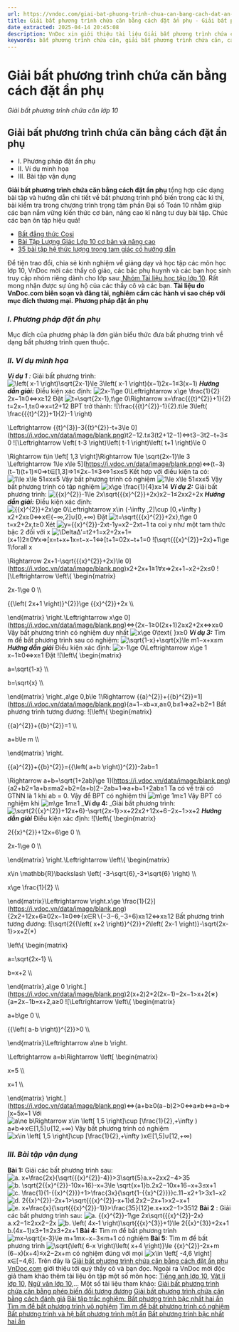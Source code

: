 ```yaml
---
url: https://vndoc.com/giai-bat-phuong-trinh-chua-can-bang-cach-dat-an-phu-203105
title: Giải bất phương trình chứa căn bằng cách đặt ẩn phụ - Giải bất phương trình chứa căn lớp 10 - VnDoc.com
date_extracted: 2025-04-14 20:45:08
description: VnDoc xin giới thiệu tài liệu Giải bất phương trình chứa căn bằng cách đặt ẩn phụ môn Toán lớp 10 giúp các bạn ôn tập và củng cố kiến thức về các dạng bài liên quan đến bất phương trình. Mời các bạn tải về tham khảo!
keywords: bất phương trình chứa căn, giải bất phương trình chứa căn, cách giải bất phương trình chứa căn, giải bất phương trình, cách giải bất phương trình, giải các bất phương trình, bất phương trình, bất phương trình lớp 10, bất phương trình bậc nhất một ẩn, chuyên đề bất phương trình lớp 10, bài tập bất phương trình lớp 10, Đại số lớp 10, Toán 10
---
```


# Giải bất phương trình chứa căn bằng cách đặt ẩn phụ
_Giải bất phương trình chứa căn lớp 10_
## Giải bất phương trình chứa căn bằng cách đặt ẩn phụ 
  * I. Phương pháp đặt ẩn phụ
  * II. Ví dụ minh họa
  * III. Bài tập vận dụng

**Giải bất phương trình chứa căn bằng cách đặt ẩn phụ** tổng hợp các dạng bài tập và hướng dẫn chi tiết về bất phương trình phổ biến trong các kì thi, bài kiểm tra trong chương trình trọng tâm phần Đại số Toán 10 nhằm giúp các bạn nắm vững kiến thức cơ bản, nâng cao kĩ năng tư duy bài tập. Chúc các bạn ôn tập hiệu quả\!
  * [Bất đẳng thức Cosi](<https://vndoc.com/bat-dang-thuc-cosi-3829>)
  * [Bài Tập Lượng Giác Lớp 10 cơ bản và nâng cao](<https://vndoc.com/bai-tap-luong-giac-lop-10-co-ban-va-nang-cao-168790>)
  * [35 bài tập hệ thức lượng trong tam giác có hướng dẫn](<https://vndoc.com/35-bai-tap-he-thuc-luong-trong-tam-giac-co-huong-dan-120110>)

Để tiện trao đổi, chia sẻ kinh nghiệm về giảng dạy và học tập các môn học lớp 10, VnDoc mời các thầy cô giáo, các bậc phụ huynh và các bạn học sinh truy cập nhóm riêng dành cho lớp sau:[ Nhóm Tài liệu học tập lớp 10](</goto?u=aHR0cHM6Ly93d3cuZmFjZWJvb2suY29tL2dyb3Vwcy9UYWkubGlldS5ob2MudGFwLmxvcC4xMC5WTkRPQy8%3D>). Rất mong nhận được sự ủng hộ của các thầy cô và các bạn. 
**Tài liệu do VnDoc.com biên soạn và đăng tải, nghiêm cấm các hành vi sao chép với mục đích thương mại.**
**Phương pháp đặt ẩn phụ**
### _**I. Phương pháp đặt ẩn phụ**_
Mục đích của phương pháp là đơn giản biểu thức đưa bất phương trình về dạng bất phương trình quen thuộc.
### _**II. Ví dụ minh họa**_
_**Ví dụ 1** :_ Giải bất phương trình: ![\\left\( x-1 \\right\)\\sqrt{2x-1}\\le 3\\left\( x-1 \\right\)](https://i.vdoc.vn/data/image/blank.png)\(x−1\)2x−1≤3\(x−1\)
_**Hướng dẫn giải:**_
Điều kiện xác định: ![2x-1\\ge 0\\Leftrightarrow x\\ge \\frac{1}{2}](https://i.vdoc.vn/data/image/blank.png)2x−1≥0⇔x≥12
Đặt ![t=\\sqrt{2x-1},t\\ge 0\\Rightarrow x=\\frac{{{t}^{2}}+1}{2}](https://i.vdoc.vn/data/image/blank.png)t=2x−1,t≥0⇒x=t2+12
BPT trở thành: ![\\frac{{{t}^{2}}-1}{2}.t\\le 3\\left\( \\frac{{{t}^{2}}+1}{2}-1 \\right\)

\\Leftrightarrow {{t}^{3}}-3{{t}^{2}}-t+3\\le 0](https://i.vdoc.vn/data/image/blank.png)t2−12.t≤3\(t2+12−1\)⇔t3−3t2−t+3≤0
![\\Leftrightarrow \\left\( t-3 \\right\)\\left\( t-1 \\right\)\\left\( t+1 \\right\)\\le 0

\\Rightarrow t\\in \\left\[ 1,3 \\right\]\\Rightarrow 1\\le \\sqrt{2x-1}\\le 3 \\Leftrightarrow 1\\le x\\le 5](https://i.vdoc.vn/data/image/blank.png)⇔\(t−3\)\(t−1\)\(t+1\)≤0⇒t∈\[1,3\]⇒1≤2x−1≤3⇔1≤x≤5
Kết hợp với điều kiện ta có: ![1\\le x\\le 5](https://i.vdoc.vn/data/image/blank.png)1≤x≤5
Vậy bất phương trình có nghiệm ![1\\le x\\le 5](https://i.vdoc.vn/data/image/blank.png)1≤x≤5
Vậy bất phương trình có tập nghiệm ![x\\ge \\frac{1}{4}](https://i.vdoc.vn/data/image/blank.png)x≥14
_**Ví dụ 2:**_ Giải bất phương trình: ![{{x}^{2}}-1\\le 2x\\sqrt{{{x}^{2}}+2x}](https://i.vdoc.vn/data/image/blank.png)x2−1≤2xx2+2x
_**Hướng dẫn giải:**_
Điều kiện xác định: ![{{x}^{2}}+2x\\ge 0\\Leftrightarrow x\\in \(-\\infty ,2\]\\cup \[0,+\\infty \)](https://i.vdoc.vn/data/image/blank.png)x2+2x≥0⇔x∈\(−∞,2\]∪\[0,+∞\)
Đặt ![t=\\sqrt{{{x}^{2}}+2x},t\\ge 0](https://i.vdoc.vn/data/image/blank.png)t=x2+2x,t≥0
Xét ![y={{x}^{2}}-2xt-1](https://i.vdoc.vn/data/image/blank.png)y=x2−2xt−1 ta coi y như một tam thức bậc 2 đối với x
![\\Delta ](https://i.vdoc.vn/data/image/blank.png)Δ′=t2+1=x2+2x+1=\(x+1\)2≥0∀x⇒\[x=t+x+1x=t−x−1⇔\[t+1=02x−t+1=0
![\\sqrt{{{x}^{2}}+2x}+1\\ge 1\\forall x

\\Rightarrow 2x+1-\\sqrt{{{x}^{2}}+2x}\\le 0](https://i.vdoc.vn/data/image/blank.png)x2+2x+1≥1∀x⇒2x+1−x2+2x≤0
![\\Leftrightarrow \\left\\{ \\begin{matrix}

2x-1\\ge 0 \\\\

{{\\left\( 2x+1 \\right\)}^{2}}\\ge {{x}^{2}}+2x \\\\

\\end{matrix} \\right.\\Leftrightarrow x\\ge 0](https://i.vdoc.vn/data/image/blank.png)⇔\{2x−1≥0\(2x+1\)2≥x2+2x⇔x≥0
Vậy bất phương trình có nghiệm duy nhất ![x\\ge 0\\text{ }](https://i.vdoc.vn/data/image/blank.png)x≥0
_**Ví dụ 3:**_ Tìm m để bất phương trình sau có nghiệm: ![\\sqrt{1-x}+\\sqrt{x}\\le m](https://i.vdoc.vn/data/image/blank.png)1−x+x≤m
_**Hướng dẫn giải**_
Điều kiện xác định: ![x-1\\ge 0\\Leftrightarrow x\\ge 1](https://i.vdoc.vn/data/image/blank.png)x−1≥0⇔x≥1
Đặt ![\\left\\{ \\begin{matrix}

a=\\sqrt{1-x} \\\\

b=\\sqrt{x} \\\\

\\end{matrix} \\right.,a\\ge 0,b\\le 1\\Rightarrow {{a}^{2}}+{{b}^{2}}=1](https://i.vdoc.vn/data/image/blank.png)\{a=1−xb=x,a≥0,b≤1⇒a2+b2=1
Bất phương trình tương đương: ![\\left\\{ \\begin{matrix}

{{a}^{2}}+{{b}^{2}}=1 \\\\

a+b\\le m \\\\

\\end{matrix} \\right.

{{a}^{2}}+{{b}^{2}}={{\\left\( a+b \\right\)}^{2}}-2ab=1

\\Rightarrow a+b=\\sqrt{1+2ab}\\ge 1](https://i.vdoc.vn/data/image/blank.png)\{a2+b2=1a+b≤ma2+b2=\(a+b\)2−2ab=1⇒a+b=1+2ab≥1
Ta có vế trái có GTNN là 1 khi ab = 0. Vậy để BPT có nghiệm thì ![m\\ge 1](https://i.vdoc.vn/data/image/blank.png)m≥1
Vậy BPT có nghiệm khi ![m\\ge 1](https://i.vdoc.vn/data/image/blank.png)m≥1
_**Ví dụ 4:** _Giải bất phương trình: ![\\sqrt{2{{x}^{2}}+12x+6}-\\sqrt{2x-1}>x+2](https://i.vdoc.vn/data/image/blank.png)2x2+12x+6−2x−1>x+2
_**Hướng dẫn giải**_
Điều kiện xác định: ![\\left\\{ \\begin{matrix}

2{{x}^{2}}+12x+6\\ge 0 \\\\

2x-1\\ge 0 \\\\

\\end{matrix} \\right.\\Leftrightarrow \\left\\{ \\begin{matrix}

x\\in \\mathbb{R}\\backslash \\left\( -3-\\sqrt{6},-3+\\sqrt{6} \\right\) \\\\

x\\ge \\frac{1}{2} \\\\

\\end{matrix}\\Leftrightarrow \\right.x\\ge \\frac{1}{2}](https://i.vdoc.vn/data/image/blank.png)\{2x2+12x+6≥02x−1≥0⇔\{x∈R∖\(−3−6,−3+6\)x≥12⇔x≥12
Bất phương trình tương đương: ![\\sqrt{2{{\\left\( x+2 \\right\)}^{2}}+2\\left\( 2x-1 \\right\)}-\\sqrt{2x-1}>x+2\(*\)

\\left\\{ \\begin{matrix}

a=\\sqrt{2x-1} \\\\

b=x+2 \\\\

\\end{matrix},a\\ge 0 \\right.](https://i.vdoc.vn/data/image/blank.png)2\(x+2\)2+2\(2x−1\)−2x−1>x+2\(∗\)\{a=2x−1b=x+2,a≥0
![\\Leftrightarrow \\left\\{ \\begin{matrix}

a+b\\ge 0 \\\\

{{\\left\( a-b \\right\)}^{2}}>0 \\\\

\\end{matrix}\\Leftrightarrow a\\ne b \\right.

\\Leftrightarrow  a=b\\Rightarrow \\left\[ \\begin{matrix}

x=5 \\\\

x=1 \\\\

\\end{matrix} \\right.](https://i.vdoc.vn/data/image/blank.png)⇔\{a+b≥0\(a−b\)2>0⇔a≠b⇔a=b⇒\[x=5x=1
Với ![a\\ne b\\Rightarrow x\\in \\left\[ 1,5 \\right\]\\cup \[\\frac{1}{2},+\\infty \)](https://i.vdoc.vn/data/image/blank.png)a≠b⇒x∈\[1,5\]∪\[12,+∞\)
Vậy bất phương trình có nghiệm ![x\\in \\left\[ 1,5 \\right\]\\cup \[\\frac{1}{2},+\\infty \)](https://i.vdoc.vn/data/image/blank.png)x∈\[1,5\]∪\[12,+∞\)
### _**III. Bài tập vận dụng**_
**Bài 1:** Giải các bất phương trình sau:
![a. x+\\frac{2x}{\\sqrt{{{x}^{2}}-4}}>3\\sqrt{5}](https://i.vdoc.vn/data/image/blank.png)a.x+2xx2−4>35
![b. \\sqrt{2{{x}^{2}}-10x+16}-x+3\\le \\sqrt{x+1}](https://i.vdoc.vn/data/image/blank.png)b.2x2−10x+16−x+3≤x+1
![c. \\frac{1}{1-{{x}^{2}}}+1>\\frac{3x}{\\sqrt{1-{{x}^{2}}}}](https://i.vdoc.vn/data/image/blank.png)c.11−x2+1>3x1−x2
![d. 2{{x}^{2}}-2x+1>\\sqrt{{{x}^{2}}-x+1}](https://i.vdoc.vn/data/image/blank.png)d.2x2−2x+1>x2−x+1
![e. x+\\frac{x}{\\sqrt{{{x}^{2}}-1}}>\\frac{35}{12}](https://i.vdoc.vn/data/image/blank.png)e.x+xx2−1>3512
**Bài 2** : Giải các bất phương trình sau:
![a. {{x}^{2}}-1\\ge 2x\\sqrt{{{x}^{2}}-2x}](https://i.vdoc.vn/data/image/blank.png)a.x2−1≥2xx2−2x
![b. \\left\( 4x-1 \\right\)\\sqrt{{{x}^{3}}+1}\\le 2{{x}^{3}}+2x+1](https://i.vdoc.vn/data/image/blank.png)b.\(4x−1\)x3+1≤2x3+2x+1
**Bài 4:** Tìm m để bất phương trình ![mx-\\sqrt{x-3}\\le m+1](https://i.vdoc.vn/data/image/blank.png)mx−x−3≤m+1 có nghiệm
**Bài 5:** Tìm m để bất phương trình ![\\sqrt{\\left\( 6-x \\right\)\\left\( x+4 \\right\)}\\le {{x}^{2}}-2x+m](https://i.vdoc.vn/data/image/blank.png)\(6−x\)\(x+4\)≤x2−2x+m có nghiệm đúng với mọi ![x\\in \\left\[ -4,6 \\right\]](https://i.vdoc.vn/data/image/blank.png)x∈\[−4,6\].
Trên đây là [Giải bất phương trình chứa căn bằng cách đặt ẩn phụ](<https://vndoc.com/giai-bat-phuong-trinh-chua-can-bang-cach-dat-an-phu-203105>) [VnDoc.com](<https://vndoc.com/>) giới thiệu tới quý thầy cô và bạn đọc. Ngoài ra VnDoc mời độc giả tham khảo thêm tài liệu ôn tập một số môn học: [Tiếng anh lớp 10](<https://vndoc.com/tieng-anh-10-moi>), [Vật lí lớp 10](<https://vndoc.com/vat-ly-lop10>), [Ngữ văn lớp 10](<https://vndoc.com/ngu-van-lop10>),...
Một số tài liệu tham khảo: 
[Giải bất phương trình chứa căn bằng phép biến đổi tương đương](<https://vndoc.com/giai-bat-phuong-trinh-chua-can-bang-phep-bien-doi-tuong-duong-203068>)
[Giải bất phương trình chứa căn bằng cách đánh giá](<https://vndoc.com/giai-bat-phuong-trinh-chua-can-bang-cach-danh-gia-203109>)
[Bài tập trắc nghiệm: Bất phương trình bậc nhất hai ẩn](<https://vndoc.com/bai-tap-trac-nghiem-bat-phuong-trinh-bac-nhat-hai-an-202877>)
[Tìm m để bất phương trình vô nghiệm](<https://vndoc.com/tim-m-de-bat-phuong-trinh-co-nghiem-202496>)
[Tìm m để bất phương trình có nghiệm](<https://vndoc.com/tim-m-de-bat-phuong-trinh-co-nghiem-202496>)
[Bất phương trình và hệ bất phương trình một ẩn](<https://vndoc.com/bat-phuong-trinh-va-he-bat-phuong-trinh-mot-an-186817>)
[Bất phương trình bậc nhất hai ẩn](<https://vndoc.com/bat-phuong-trinh-bac-nhat-hai-an-186829>)
